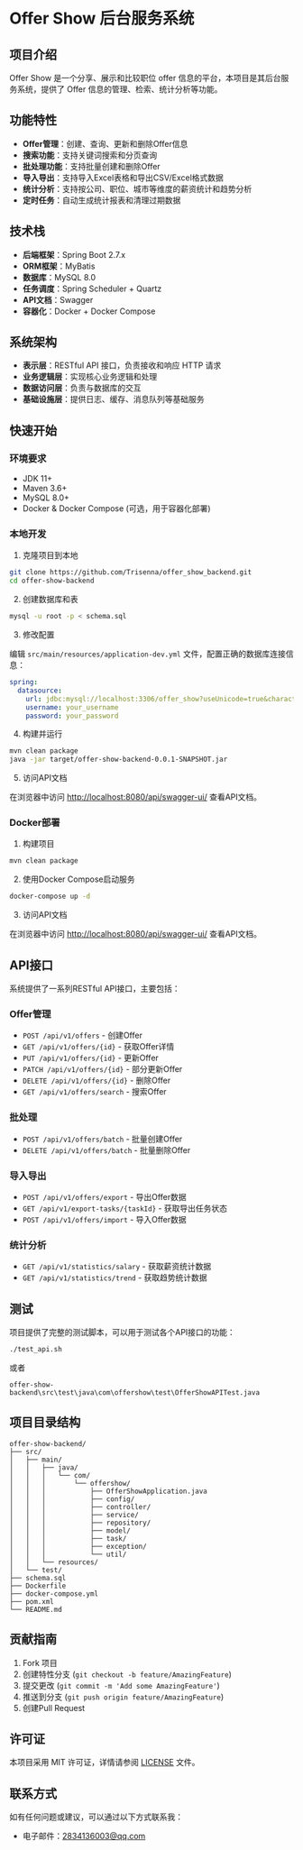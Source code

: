 # Offer Show 后台服务系统

## 项目介绍

Offer Show 是一个分享、展示和比较职位 offer 信息的平台，本项目是其后台服务系统，提供了 Offer 信息的管理、检索、统计分析等功能。

## 功能特性

- **Offer管理**：创建、查询、更新和删除Offer信息
- **搜索功能**：支持关键词搜索和分页查询
- **批处理功能**：支持批量创建和删除Offer
- **导入导出**：支持导入Excel表格和导出CSV/Excel格式数据
- **统计分析**：支持按公司、职位、城市等维度的薪资统计和趋势分析
- **定时任务**：自动生成统计报表和清理过期数据

## 技术栈

- **后端框架**：Spring Boot 2.7.x
- **ORM框架**：MyBatis
- **数据库**：MySQL 8.0
- **任务调度**：Spring Scheduler + Quartz
- **API文档**：Swagger
- **容器化**：Docker + Docker Compose

## 系统架构

- **表示层**：RESTful API 接口，负责接收和响应 HTTP 请求
- **业务逻辑层**：实现核心业务逻辑和处理
- **数据访问层**：负责与数据库的交互
- **基础设施层**：提供日志、缓存、消息队列等基础服务

## 快速开始

### 环境要求

- JDK 11+
- Maven 3.6+
- MySQL 8.0+
- Docker & Docker Compose (可选，用于容器化部署)

### 本地开发

1. 克隆项目到本地

```bash
git clone https://github.com/Trisenna/offer_show_backend.git
cd offer-show-backend
```

2. 创建数据库和表

```bash
mysql -u root -p < schema.sql
```

3. 修改配置

编辑 `src/main/resources/application-dev.yml` 文件，配置正确的数据库连接信息：

```yaml
spring:
  datasource:
    url: jdbc:mysql://localhost:3306/offer_show?useUnicode=true&characterEncoding=utf8&serverTimezone=Asia/Shanghai
    username: your_username
    password: your_password
```

4. 构建并运行

```bash
mvn clean package
java -jar target/offer-show-backend-0.0.1-SNAPSHOT.jar
```

5. 访问API文档

在浏览器中访问 [http://localhost:8080/api/swagger-ui/](http://localhost:8080/api/swagger-ui/) 查看API文档。

### Docker部署

1. 构建项目

```bash
mvn clean package
```

2. 使用Docker Compose启动服务

```bash
docker-compose up -d
```

3. 访问API文档

在浏览器中访问 [http://localhost:8080/api/swagger-ui/](http://localhost:8080/api/swagger-ui/) 查看API文档。

## API接口

系统提供了一系列RESTful API接口，主要包括：

### Offer管理

- `POST /api/v1/offers` - 创建Offer
- `GET /api/v1/offers/{id}` - 获取Offer详情
- `PUT /api/v1/offers/{id}` - 更新Offer
- `PATCH /api/v1/offers/{id}` - 部分更新Offer
- `DELETE /api/v1/offers/{id}` - 删除Offer
- `GET /api/v1/offers/search` - 搜索Offer

### 批处理

- `POST /api/v1/offers/batch` - 批量创建Offer
- `DELETE /api/v1/offers/batch` - 批量删除Offer

### 导入导出

- `POST /api/v1/offers/export` - 导出Offer数据
- `GET /api/v1/export-tasks/{taskId}` - 获取导出任务状态
- `POST /api/v1/offers/import` - 导入Offer数据

### 统计分析

- `GET /api/v1/statistics/salary` - 获取薪资统计数据
- `GET /api/v1/statistics/trend` - 获取趋势统计数据

## 测试

项目提供了完整的测试脚本，可以用于测试各个API接口的功能：

```bash
./test_api.sh
```
或者
```
offer-show-backend\src\test\java\com\offershow\test\OfferShowAPITest.java
```

## 项目目录结构

```
offer-show-backend/
├── src/
│   ├── main/
│   │   ├── java/
│   │   │   └── com/
│   │   │       └── offershow/
│   │   │           ├── OfferShowApplication.java
│   │   │           ├── config/
│   │   │           ├── controller/
│   │   │           ├── service/
│   │   │           ├── repository/
│   │   │           ├── model/
│   │   │           ├── task/
│   │   │           ├── exception/
│   │   │           └── util/
│   │   └── resources/
│   └── test/
├── schema.sql
├── Dockerfile
├── docker-compose.yml
├── pom.xml
└── README.md
```

## 贡献指南

1. Fork 项目
2. 创建特性分支 (`git checkout -b feature/AmazingFeature`)
3. 提交更改 (`git commit -m 'Add some AmazingFeature'`)
4. 推送到分支 (`git push origin feature/AmazingFeature`)
5. 创建Pull Request

## 许可证

本项目采用 MIT 许可证，详情请参阅 [LICENSE](LICENSE) 文件。

## 联系方式

如有任何问题或建议，可以通过以下方式联系我：

- 电子邮件：2834136003@qq.com
